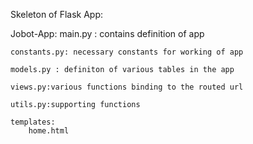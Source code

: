 Skeleton of Flask App:

Jobot-App:
	main.py : contains definition of app
	
	constants.py: necessary constants for working of app 
	
	models.py : definiton of various tables in the app 
	
	views.py:various functions binding to the routed url
	
	utils.py:supporting functions
	
	templates:
		home.html
		
